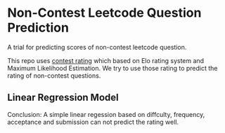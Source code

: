 # Non-Contest Leetcode Question Prediction

A trial for predicting scores of non-contest leetcode question. 

This repo uses [contest rating](https://github.com/zerotrac/leetcode_problem_rating) which based on Elo rating system and Maximum Likelihood Estimation. We try to use those rating to predict the rating of non-contest questions.


## Linear Regression Model

Conclusion: A simple linear regession based on diffculty, frequency, acceptance and submission can not predict the rating well.
